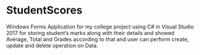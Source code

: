 # StudentScores
Windows Forms Application for my college project using C# in Visual Studio 2017 for storing student’s marks along with their details and showed Average, Total and Grades according to that and user can perform create, update and delete operation on Data.
